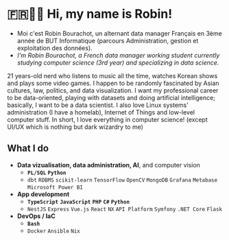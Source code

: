 # 🇫🇷🧑‍💻 Hi, my name is Robin!
- Moi c'est Robin Bourachot, un alternant data manager Français en 3ème année de BUT Informatique (parcours Administration, gestion et exploitation des données).
- *I'm Robin Bourachot, a French data manager working student currently studying computer science (3rd year) and specializing in data science.*

21 years-old nerd who listens to music all the time, watches Korean shows and plays some video games. I happen to be randomly fascinated by Asian cultures, law, politics, and data visualization. I want my professional career to be data-oriented, playing with datasets and doing artificial intelligence; basically, I want to be a data scientist. I also love Linux systems' administration (I have a homelab), Internet of Things and low-level computer stuff. In short, I love everything in computer science! (except UI/UX which is nothing but dark wizardry to me) 
## What I do
- **Data vizualisation, data administration, AI**, and computer vision
  - **`PL/SQL`** **`Python`**
  - `dbt` `RDBMS` `scikit-learn` `TensorFlow` `OpenCV` `MongoDB` `Grafana` `Metabase` `Microsoft Power BI`
- **App development**
  - **`TypeScript`** **`JavaScript`** **`PHP`** **`C#`** **`Python`**
  - `NestJS` `Express` `Vue.js` `React` `NX` `API Platform` `Symfony` `.NET Core` `Flask`
- **DevOps / IaC**
  - **`Bash`**
  - `Docker` `Ansible` `Nix`
